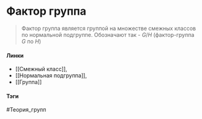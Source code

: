 # Фактор группа
>Фактор группа является группой на множестве смежных классов по нормальной подгруппе. Обозначают так - $G/H$ (фактор-группа $G$ по $H$)

#### Линки
- [[Смежный класс]],
- [[Нормальная подгруппа]],
- [[Группа]]
#### Тэги 
 #Теория_групп 